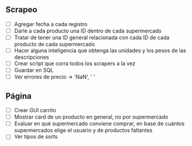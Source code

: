 ## Scrapeo
- [ ] Agregar fecha a cada registro
- [ ] Darle a cada producto una ID dentro de cada supermercado
- [ ] Tratar de tener una ID general relacionada con cada ID de cada producto de cada supermercado
- [ ] Hacer alguna inteligencia que obtenga las unidades y los pesos de las descripciones
- [ ] Crear script que corra todos los scrapers a la vez
- [ ] Guardar en SQL
- [ ] Ver errores de precio -> 'NaN', ' '

## Página
- [ ] Crear GUI carrito
- [ ] Mostrar card de un producto en general, no por supermercado
- [ ] Evaluar en qué supermercado conviene comprar, en base de cuántos supermercados elige el usuario y de productos faltantes
- [ ] Ver tipos de sorts
